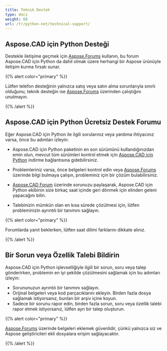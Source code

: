 ```yaml
---
title: Teknik Destek
type: docs
weight: 60
url: /tr/python-net/technical-support/
---
```


## **Aspose.CAD için Python Desteği**

Destekle iletişime geçmek için [Aspose.Forums](https://forum.aspose.com/c/cad/19) kullanın, bu forum Aspose.CAD için Python da dahil olmak üzere herhangi bir Aspose ürünüyle iletişim kurma fırsatı sunar.

{{% alert color="primary" %}} 

Lütfen telefon desteğinin yalnızca satış veya satın alma sorunlarıyla sınırlı olduğunu, teknik desteğin ise [Aspose.Forums](https://forum.aspose.com/c/cad/19) üzerinden çalıştığını unutmayın.

{{% /alert %}}

## **Aspose.CAD için Python Ücretsiz Destek Forumu**

Eğer Aspose.CAD için Python ile ilgili sorularınız veya yardıma ihtiyacınız varsa, önce bu adımları izleyin:

- Aspose.CAD için Python paketinin en son sürümünü kullandığınızdan emin olun, mevcut tüm sürümleri kontrol etmek için [Aspose.CAD için Python](https://pypi.org/project/aspose-cad/) indirme bağlantısına gidebilirsiniz.

- Problemleriniz varsa, önce belgeleri kontrol edin veya [Aspose.Forums](https://forum.aspose.com/c/cad/19) üzerinde bilgi bulmaya çalışın, probleminiz için bir çözüm bulabilirsiniz.
- [Aspose.CAD Forum](https://forum.aspose.com/c/cad/19) üzerinde sorunuzu paylaşarak, Aspose.CAD için Python ekibinin size birkaç saat içinde geri dönmek için elinden geleni yapacağını bilin.
- Talebinizin mümkün olan en kısa sürede çözülmesi için, lütfen probleminizin ayrıntılı bir tanımını sağlayın.

{{% alert color="primary" %}}

Forumlarda yanıt beklerken, lütfen saat dilimi farklarını dikkate alınız.

{{% /alert %}}

## **Bir Sorun veya Özellik Talebi Bildirin**

Aspose.CAD için Python işlevselliğiyle ilgili bir sorun, soru veya talep gönderirken, problemin en iyi şekilde çözülmesini sağlamak için bu adımları izleyin:

- Sorununuzun ayrıntılı bir tanımını sağlayın.
- Orijinal belgeleri veya kod parçacıklarını ekleyin. Birden fazla dosya sağlamak istiyorsanız, bunları bir arşiv içine koyun.
- Sadece bir sorunu rapor edin, birden fazla sorun, soru veya özellik talebi rapor etmek istiyorsanız, lütfen ayrı bir talep oluşturun.

{{% alert color="primary" %}}

[Aspose.Forums](https://forum.aspose.com/c/cad/19) üzerinde belgeleri eklemek güvenlidir, çünkü yalnızca siz ve Aspose geliştiricileri ekli dosyalara erişim sağlayacaktır.

{{% /alert %}}
